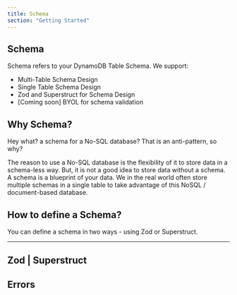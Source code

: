 ```yaml
---
title: Schema
section: "Getting Started"
---
```


## Schema

Schema refers to your DynamoDB Table Schema. We support:
- Multi-Table Schema Design
- Single Table Schema Design
- Zod and Superstruct for Schema Design
- [Coming soon] BYOL for schema validation

## Why Schema?

Hey what? a schema for a No-SQL database? That is an anti-pattern, so why?

The reason to use a No-SQL database is the flexibility of it to store data in a schema-less way. But, it is not a good idea to store data without a schema. A schema is a blueprint of your data. We in the real world often store multiple schemas in a single table to take advantage of this NoSQL / document-based database.

## How to define a Schema?

You can define a schema in two ways - using Zod or Superstruct.

---
Zod | Superstruct
---

## Errors 